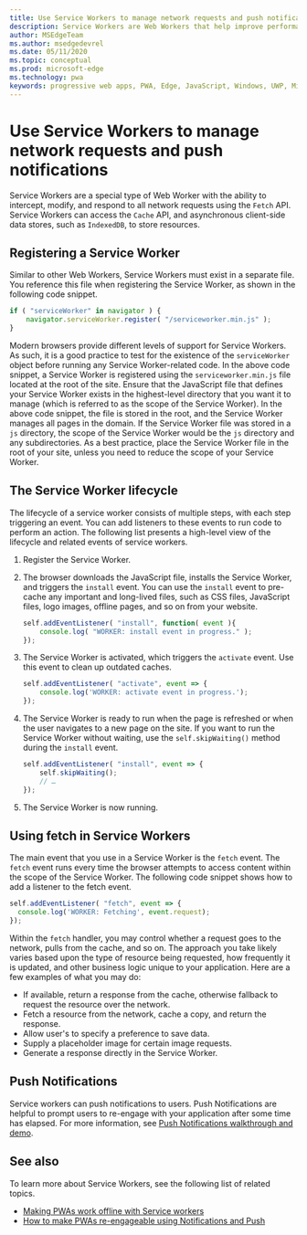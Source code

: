 ```yaml
---
title: Use Service Workers to manage network requests and push notifications
description: Service Workers are Web Workers that help improve performance, respond to varying network conditions, and increase connectivity with your web application.
author: MSEdgeTeam
ms.author: msedgedevrel
ms.date: 05/11/2020
ms.topic: conceptual
ms.prod: microsoft-edge
ms.technology: pwa
keywords: progressive web apps, PWA, Edge, JavaScript, Windows, UWP, Microsoft Store
---
```


# Use Service Workers to manage network requests and push notifications

Service Workers are a special type of Web Worker with the ability to intercept, modify, and respond to all network requests using the `Fetch` API.  Service Workers can access the `Cache` API, and asynchronous client-side data stores, such as `IndexedDB`, to store resources.  

## Registering a Service Worker  

Similar to other Web Workers, Service Workers must exist in a separate file. You reference this file when registering the Service Worker, as shown in the following code snippet.  

```javascript
if ( "serviceWorker" in navigator ) {
    navigator.serviceWorker.register( "/serviceworker.min.js" );
}
```  

Modern browsers provide different levels of support for Service Workers. As such, it is a good practice to test for the existence of the `serviceWorker` object before running any Service Worker-related code. In the above code snippet, a Service Worker is registered using the `serviceworker.min.js` file located at the root of the site. Ensure that the JavaScript file that defines your Service Worker exists in the highest-level directory that you want it to manage \(which is referred to as the scope of the Service Worker\).  In the above code snippet, the file is stored in the root, and the Service Worker manages all pages in the domain. If the Service Worker file was stored in a `js` directory, the scope of the Service Worker would be the `js` directory and any subdirectories.  As a best practice, place the Service Worker file in the root of your site, unless you need to reduce the scope of your Service Worker.  

## The Service Worker lifecycle  

The lifecycle of a service worker consists of multiple steps, with each step triggering an event. You can add listeners to these events to run code to perform an action. The following list presents a high-level view of the lifecycle and related events of service workers. 

1. Register the Service Worker.  
1.  The browser downloads the JavaScript file, installs the Service Worker, and triggers the `install` event. You can use the `install` event to pre-cache any important and long-lived files, such as CSS files, JavaScript files, logo images, offline pages, and so on from your website.  
    
    ```javascript
    self.addEventListener( "install", function( event ){
        console.log( "WORKER: install event in progress." );
    });
    ```  
    
1.  The Service Worker is activated, which triggers the `activate` event.  Use this event to clean up outdated caches.  
    
    ```javascript
    self.addEventListener( "activate", event => {
        console.log('WORKER: activate event in progress.');
    });
    ```  
    
1.  The Service Worker is ready to run when the page is refreshed or when the user navigates to a new page on the site. If you want to run the Service Worker without waiting, use the `self.skipWaiting()` method during the `install` event.  
    
    ```javascript
    self.addEventListener( "install", event => {
        self.skipWaiting();
        // …
    });
    ```
    
1.  The Service Worker is now running.     
    
## Using fetch in Service Workers  

The main event that you use in a Service Worker is the `fetch` event.  The `fetch` event runs every time the browser attempts to access content within the scope of the Service Worker. The following code snippet shows how to add a listener to the fetch event.  

```javascript
self.addEventListener( "fetch", event => {
  console.log('WORKER: Fetching', event.request);
});
```  

Within the `fetch` handler, you may control whether a request goes to the network, pulls from the cache, and so on.  The approach you take likely varies based upon the type of resource being requested, how frequently it is updated, and other business logic unique to your application.  Here are a few examples of what you may do:  

*   If available, return a response from the cache, otherwise fallback to request the resource over the network.  
*   Fetch a resource from the network, cache a copy, and return the response.
*   Allow user's to specify a preference to save data. 
*   Supply a placeholder image for certain image requests.  
*   Generate a response directly in the Service Worker.  

## Push Notifications  

Service workers can push notifications to users. Push Notifications are helpful to prompt users to re-engage with your application after some time has elapsed. For more information, see [Push Notifications walkthrough and demo][AzurewebsitesWebpushdemo].  

## See also  

To learn more about Service Workers, see the following list of related topics.  

*   [Making PWAs work offline with Service workers][MDNPwasMakingOfflineServiceWorkers]  
*   [How to make PWAs re-engageable using Notifications and Push][MDNPwasMakeReengageablesingNotificationsPush]  

<!-- links -->  

[AzurewebsitesWebpushdemo]: https://webpushdemo.azurewebsites.net "Web Push Notifications |  Microsoft Edge Demos"  

[MDNPwasMakingOfflineServiceWorkers]: https://developer.mozilla.org/docs/Web/Progressive_web_apps/Offline_Service_workers "Making PWAs work offline with Service workers - PWAs | MDN"  
[MDNPwasMakeReengageablesingNotificationsPush]: https://developer.mozilla.org/docs/Web/Progressive_web_apps/Re-engageable_Notifications_Push "How to make PWAs re-engageable using Notifications and Push - PWAs | MDN"  
